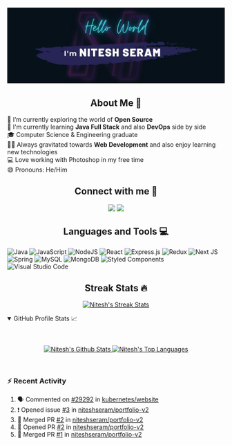 ![](https://github.com/niteshseram/niteshseram/blob/main/banner.jpg)
<h2 align="center">About Me 🚀</h2>
<p>
🔭 I’m currently exploring the world of <strong>Open Source</strong> <br/>
🌱 I'm currently learning <strong>Java Full Stack</strong> and also <strong>DevOps</strong> side by side <br/>
🎓 Computer Science & Engineering graduate <br/>
👨‍💻 Always gravitated towards <strong>Web Development</strong> and also enjoy learning new technologies <br/>
💻 Love working with Photoshop in my free time <br />
😄 Pronouns: He/Him <br/>
</p>

<h2 align="center">Connect with me 🤝</h2>
<p align ="center">
<a href="https://linkedin.com/in/niteshseram"><img src="https://img.shields.io/badge/Linkedin-niteshseram-blue?logo=linkedin&style=for-the-badge"></a>
<a href="https://twitter.com/niteshseram"><img src="https://img.shields.io/badge/TWITTER-niteshseram-blue?logo=twitter&style=for-the-badge"></a>
<h2 align="center">
Languages and Tools 💻
</h2>
<p>
<img alt="Java" src="https://img.shields.io/badge/java-%23ED8B00.svg?style=for-the-badge&logo=java&logoColor=white"/>
<img alt="JavaScript" src="https://img.shields.io/badge/javascript-%23323330.svg?style=for-the-badge&logo=javascript&logoColor=%23F7DF1E"/>
<img alt="NodeJS" src="https://img.shields.io/badge/node.js-%2343853D.svg?style=for-the-badge&logo=node-dot-js&logoColor=white"/>
<img alt="React" src="https://img.shields.io/badge/react-%2320232a.svg?style=for-the-badge&logo=react&logoColor=%2361DAFB"/>
<img alt="Express.js" src="https://img.shields.io/badge/express.js-%23404d59.svg?style=for-the-badge&logo=express&logoColor=%2361DAFB"/>
<img alt="Redux" src="https://img.shields.io/badge/redux-%23593d88.svg?style=for-the-badge&logo=redux&logoColor=white"/>
<img alt="Next JS" src="https://img.shields.io/badge/nextjs-%23000000.svg?style=for-the-badge&logo=next.js&logoColor=white"/>
<img alt="Spring" src="https://img.shields.io/badge/spring-%236DB33F.svg?style=for-the-badge&logo=spring&logoColor=white"/>
<img alt="MySQL" src="https://img.shields.io/badge/mysql-%2300f.svg?style=for-the-badge&logo=mysql&logoColor=white"/>
<img alt="MongoDB" src ="https://img.shields.io/badge/MongoDB-%234ea94b.svg?style=for-the-badge&logo=mongodb&logoColor=white"/>
<img alt="Styled Components" src="https://img.shields.io/badge/styled--components-DB7093?style=for-the-badge&logo=styled-components&logoColor=white"/>
<img alt="Visual Studio Code" src="https://img.shields.io/badge/VisualStudioCode-0078d7.svg?style=for-the-badge&logo=visual-studio-code&logoColor=white"/>
</p>
<h2 align="center">
Streak Stats 🔥
 </h2>
<p align="center">
  <a href="https://github.com/niteshseram">
    <img src="https://github-readme-streak-stats.herokuapp.com?user=niteshseram&theme=shades-of-purple" alt="Nitesh's Streak Stats" />
  </a>
</p>

<!-- https://github.com/anuraghazra/github-readme-stats -->
<details open="">
  <summary>
      GitHub Profile Stats <g-emoji class="g-emoji" alias="chart_with_upwards_trend" fallback-src="https://github.githubassets.com/images/icons/emoji/unicode/1f4c8.png">📈</g-emoji>
  </summary
   <br>
   <br>
   <br>
   <p align="center">
    <a href="https://github.com/anuraghazra/github-readme-stats">
      <img alt="Nitesh's Github Stats" src="https://github-readme-stats.vercel.app/api?username=niteshseram&theme=shades-of-purple&show_icons=true&hide_border=true" alt="Nitesh's github stats" height="192px"/>
    </a>
    <a href="https://github.com/anuraghazra/github-readme-stats">
      <img alt="Nitesh's Top Languages" src="https://denvercoder1-github-readme-stats.vercel.app/api/top-langs/?username=niteshseram&langs_count=8&layout=compact&theme=shades-of-purple&hide_border=true" height="192px"/>
    </a>
   <p>
<br/>
</details>
 
### :zap: Recent Activity

<!--START_SECTION:activity-->
1. 🗣 Commented on [#29292](https://github.com/kubernetes/website/issues/29292) in [kubernetes/website](https://github.com/kubernetes/website)
2. ❗️ Opened issue [#3](https://github.com/niteshseram/portfolio-v2/issues/3) in [niteshseram/portfolio-v2](https://github.com/niteshseram/portfolio-v2)
3. 🎉 Merged PR [#2](https://github.com/niteshseram/portfolio-v2/pull/2) in [niteshseram/portfolio-v2](https://github.com/niteshseram/portfolio-v2)
4. 💪 Opened PR [#2](https://github.com/niteshseram/portfolio-v2/pull/2) in [niteshseram/portfolio-v2](https://github.com/niteshseram/portfolio-v2)
5. 🎉 Merged PR [#1](https://github.com/niteshseram/portfolio-v2/pull/1) in [niteshseram/portfolio-v2](https://github.com/niteshseram/portfolio-v2)
<!--END_SECTION:activity-->



